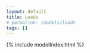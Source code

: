 ```yaml
---
layout: default
title: Loads
# permalink: /models/loads
tags: []
---
```


{% include modelIndex.html %}